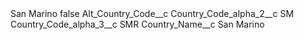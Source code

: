 <?xml version="1.0" encoding="UTF-8"?>
<CustomMetadata xmlns="http://soap.sforce.com/2006/04/metadata" xmlns:xsi="http://www.w3.org/2001/XMLSchema-instance" xmlns:xsd="http://www.w3.org/2001/XMLSchema">
    <label>San Marino</label>
    <protected>false</protected>
    <values>
        <field>Alt_Country_Code__c</field>
        <value xsi:nil="true"/>
    </values>
    <values>
        <field>Country_Code_alpha_2__c</field>
        <value xsi:type="xsd:string">SM</value>
    </values>
    <values>
        <field>Country_Code_alpha_3__c</field>
        <value xsi:type="xsd:string">SMR</value>
    </values>
    <values>
        <field>Country_Name__c</field>
        <value xsi:type="xsd:string">San Marino</value>
    </values>
</CustomMetadata>
